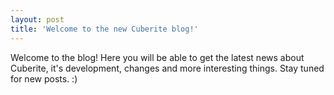 ```yaml
---
layout: post
title: 'Welcome to the new Cuberite blog!'
---
```

Welcome to the blog! Here you will be able to get the latest news about Cuberite, it's development, changes and more interesting things. Stay tuned for new posts. :)
